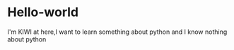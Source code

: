 # Hello-world

I'm KIWI
at here,I want to learn something about python
and I know nothing about python

